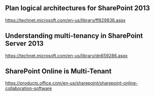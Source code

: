 ## Plan logical architectures for SharePoint 2013

https://technet.microsoft.com/en-us/library/ff829836.aspx

## Understanding multi-tenancy in SharePoint Server 2013

https://technet.microsoft.com/en-us/library/dn659286.aspx

## SharePoint Online is Multi-Tenant 

https://products.office.com/en-us/sharepoint/sharepoint-online-collaboration-software